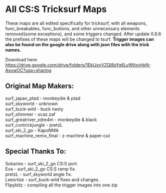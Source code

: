 # All CS:S Tricksurf Maps 

These maps are all edited specifically for tricksurf, with all weapons, func_breakables, func_buttons, and other unnecessary elements removed(some exceptions), and some triggers changed. After update 0.8.6 the prefixes of these maps will be changed to tsurf. **Trigger images can also be found on the google drive along with json files with the trick names.**

Download here: https://drive.google.com/drive/folders/1EkIJxxVZQl8sYq6LyWItxvhkN-AsvwOC?usp=sharing

## Original Map Makers:  
surf_japan_ptad - monkeydie & ptad  
surf_skyworld - unknown  
surf_buck-wild - buck nasty  
surf_shimmer - scaz.zaf  
surf_greatriver_xdre4m - monkeydie & black  
surf_contrickjungle - pretzL  
surf_ski_2_go - KapoNNIk  
surf_machine_remix_final - z-machine & paper-cut  
  
## Special Thanks To:  
Sokaries - surf_ski_2_go CS:S port.  
Eva - surf_ski_2_go CS:S ramp fix.  
pretzL - surf_skyworld angle fix.  
Leesriize - surf_buck-wild fixes and changes.  
Flipybitz - compiling all the trigger images into one zip
